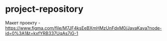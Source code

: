 # project-repository
Макет проекту - https://www.figma.com/file/M7JF4ksEeBXmHMzUnFdxM0/JavaKava?node-id=0%3A1&t=kxfYRB337UqAs7iG-1
